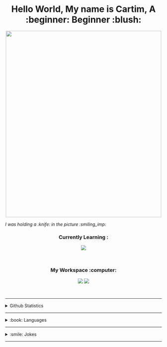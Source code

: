 <h1 align='center'> Hello World, My name is Cartim, A :beginner: Beginner :blush: </h1>
<p align=center><img src="https://cartim-draluc.netlify.app/pixlr-bg-result.png" width=500px height=600px></p>
<i align='center'>I was holding a :knife: in the picture :smiling_imp:</i>
<h3 align='center'>Currently Learning :</h3>
<p align='center'> <img src="https://img.shields.io/badge/Nothing-323330?style=for-the-badge&logo=nothing&logoColor=F7DF1E"></p>
<br>

<h3 align='center'>My Workspace :computer:</h3>
<p align='center'><img src="https://img.shields.io/badge/Windows_10-0078D6?style=for-the-badge&logo=windows&logoColor=white"> <img src="https://img.shields.io/badge/Visual_Studio_Code-0078D4?style=for-the-badge&logo=visual%20studio%20code&logoColor=white"></p>

<br><hr>

<details>
    <summary>Github Statistics</summary>
    <p align=center>
        <img src="https://github-readme-stats.vercel.app/api?username=CartimDraluc&theme=blue-green"> 
        <img src="https://github-readme-streak-stats.herokuapp.com/?user=CartimDraluc&theme=blue-green"> <br>
        <img src="https://github-profile-trophy.vercel.app/?username=CartimDraluc"><br>
        <img src="https://github-readme-stats.vercel.app/api/top-langs/?username=CartimDraluc&theme=blue-green">
    </p>
</details>
<hr>
<details>
  <summary>:book: Languages</summary><br>
  <p align='center'>
    <img src="https://img.shields.io/badge/html5-E34F26?style=for-the-badge&logo=html5&logoColor=white"> <img src="https://img.shields.io/badge/css3-1572B6?style=for-the-badge&logo=css3&logoColor=white">
  </p>
</details>
<hr>
<details>
    <summary>:smile: Jokes</summary>
    <p align=center>
        <img src="https://readme-jokes.vercel.app/api">
    </p>
</details>
<hr>
